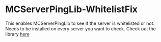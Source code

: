 # MCServerPingLib-WhitelistFix
This enables MCServerPingLib to see if the server is whitelisted or not. Needs to be installed on every server you want to check. Check out the library [here](https://github.com/egold555/MCServerPingLib)
